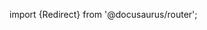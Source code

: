 import {Redirect} from '@docusaurus/router';

<Redirect to="/2.0/docs/library/architecture/opentofu-terraform-compatibility" />
